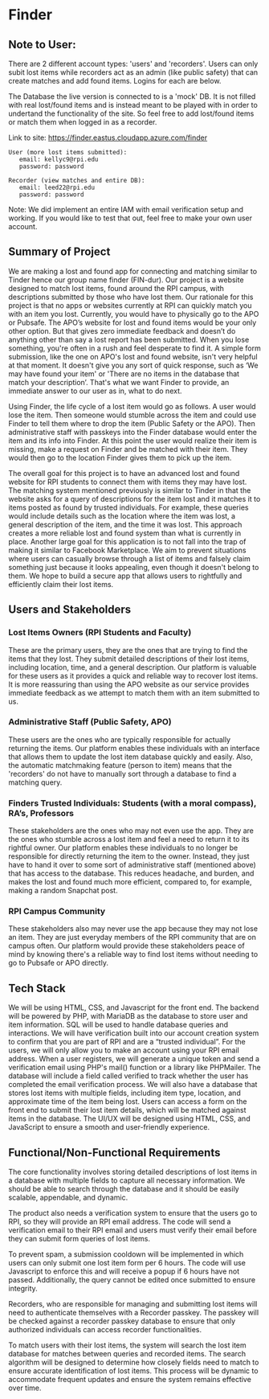 # Finder

## Note to User: 

There are 2 different account types: 'users' and 'recorders'. Users can only subit lost items while recorders act as an admin (like public safety) that can create matches and add found items. Logins for each are below.

The Database the live version is connected to is a 'mock' DB. It is not filled with real lost/found items and is instead meant to be played with in order to undertand the functionality of the site. So feel free to add lost/found items or match them when logged in as a recorder. 

Link to site: https://finder.eastus.cloudapp.azure.com/finder

```
User (more lost items submitted): 
   email: kellyc9@rpi.edu
   password: password

Recorder (view matches and entire DB): 
   email: leed22@rpi.edu  
   password: password 
```

Note: We did implement an entire IAM with email verification setup and working. If you would like to test that out, feel free to make your own user account. 


## Summary of Project

We are making a lost and found app for connecting and matching similar to Tinder hence our group name finder (FIN-dur). Our project is a website designed to match lost items, found around the RPI campus, with descriptions submitted by those who have lost them. Our rationale for this project is that no apps or websites currently at RPI can quickly match you with an item you lost. Currently, you would have to physically go to the APO or Pubsafe. The APO’s website for lost and found items would be your only other option. But that gives zero immediate feedback and doesn’t do anything other than say a lost report has been submitted. When you lose something, you're often in a rush and feel desperate to find it. A simple form submission, like the one on APO's lost and found website, isn't very helpful at that moment. It doesn't give you any sort of quick response, such as ‘We may have found your item' or 'There are no items in the database that match your description’. That's what we want Finder to provide, an immediate answer to our user as in, what to do next.

Using Finder, the life cycle of a lost item would go as follows. A user would lose the item. Then someone would stumble across the item and could use Finder to tell them where to drop the item (Public Safety or the APO). Then administrative staff with passkeys into the Finder database would enter the item and its info into Finder. At this point the user would realize their item is missing, make a request on Finder and be matched with their item. They would then go to the location Finder gives them to pick up the item.

The overall goal for this project is to have an advanced lost and found website for RPI students to connect them with items they may have lost. The matching system mentioned previously is similar to Tinder in that the website asks for a query of descriptions for the item lost and it matches it to items posted as found by trusted individuals. For example, these queries would include details such as the location where the item was lost, a general description of the item, and the time it was lost. This approach creates a more reliable lost and found system than what is currently in place. Another large goal for this application is to not fall into the trap of making it similar to Facebook Marketplace. We aim to prevent situations where users can casually browse through a list of items and falsely claim something just because it looks appealing, even though it doesn't belong to them. We hope to build a secure app that allows users to rightfully and efficiently claim their lost items.

## Users and Stakeholders

### Lost Items Owners (RPI Students and Faculty)

These are the primary users, they are the ones that are trying to find the items that they lost. They submit detailed descriptions of their lost items, including location, time, and a general description. Our platform is valuable for these users as it provides a quick and reliable way to recover lost items. It is more reassuring than using the APO website as our service provides immediate feedback as we attempt to match them with an item submitted to us.

### Administrative Staff (Public Safety, APO)

These users are the ones who are typically responsible for actually returning the items. Our platform enables these individuals with an interface that allows them to update the lost item database quickly and easily. Also, the automatic matchmaking feature (person to item) means that the 'recorders' do not have to manually sort through a database to find a matching query.

### Finders Trusted Individuals: Students (with a moral compass), RA’s, Professors

These stakeholders are the ones who may not even use the app. They are the ones who stumble across a lost item and feel a need to return it to its rightful owner. Our platform enables these individuals to no longer be responsible for directly returning the item to the owner. Instead, they just have to hand it over to some sort of administrative staff (mentioned above) that has access to the database. This reduces headache, and burden, and makes the lost and found much more efficient, compared to, for example, making a random Snapchat post.

### RPI Campus Community

These stakeholders also may never use the app because they may not lose an item. They are just everyday members of the RPI community that are on campus often. Our platform would provide these stakeholders peace of mind by knowing there's a reliable way to find lost items without needing to go to Pubsafe or APO directly.

## Tech Stack

We will be using HTML, CSS, and Javascript for the front end. The backend will be powered by PHP, with MariaDB as the database to store user and item information. SQL will be used to handle database queries and interactions. We will have verification built into our account creation system to confirm that you are part of RPI and are a “trusted individual”. For the users, we will only allow you to make an account using your RPI email address. When a user registers, we will generate a unique token and send a verification email using PHP's mail() function or a library like PHPMailer. The database will include a field called verified to track whether the user has completed the email verification process. We will also have a database that stores lost items with multiple fields, including item type, location, and approximate time of the item being lost. Users can access a form on the front end to submit their lost item details, which will be matched against items in the database. The UI/UX will be designed using HTML, CSS, and JavaScript to ensure a smooth and user-friendly experience.

## Functional/Non-Functional Requirements

The core functionality involves storing detailed descriptions of lost items in a database with multiple fields to capture all necessary information. We should be able to search through the database and it should be easily scalable, appendable, and dynamic.

The product also needs a verification system to ensure that the users go to RPI, so they will provide an RPI email address. The code will send a verification email to their RPI email and users must verify their email before they can submit form queries of lost items.

To prevent spam, a submission cooldown will be implemented in which users can only submit one lost item form per 6 hours. The code will use Javascript to enforce this and will receive a popup if 6 hours have not passed. Additionally, the query cannot be edited once submitted to ensure integrity.

Recorders, who are responsible for managing and submitting lost items will need to authenticate themselves with a Recorder passkey. The passkey will be checked against a recorder passkey database to ensure that only authorized individuals can access recorder functionalities.

To match users with their lost items, the system will search the lost item database for matches between queries and recorded items. The search algorithm will be designed to determine how closely fields need to match to ensure accurate identification of lost items. This process will be dynamic to accommodate frequent updates and ensure the system remains effective over time.
